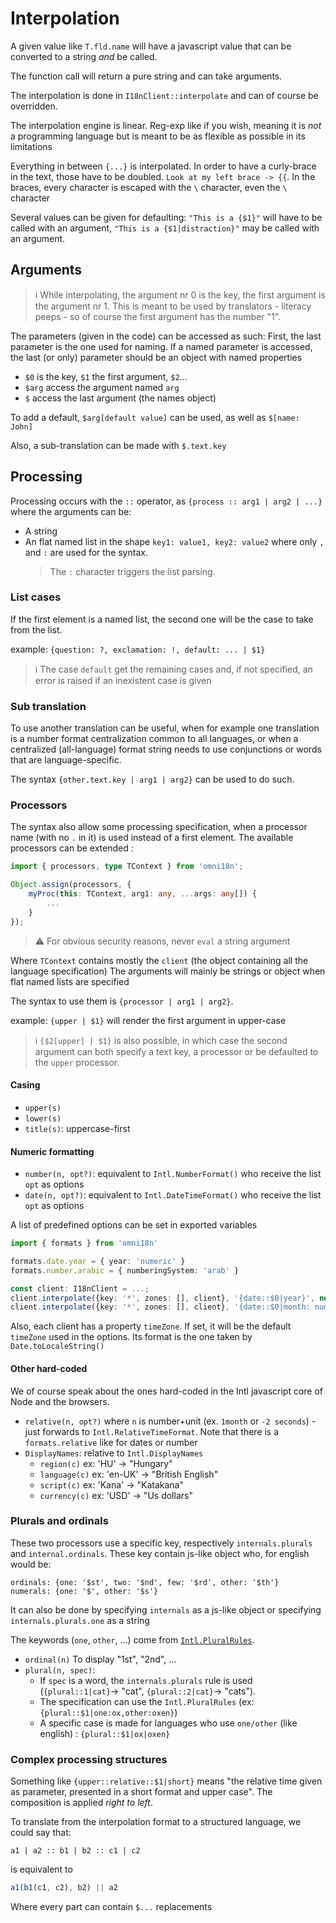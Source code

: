 # Interpolation

A given value like `T.fld.name` will have a javascript value that can be converted to a string _and_ be called.

The function call will return a pure string and can take arguments.

The interpolation is done in `I18nClient::interpolate` and can of course be overridden.

The interpolation engine is linear. Reg-exp like if you wish, meaning it is _not_ a programming language but is meant to be as flexible as possible in its limitations

Everything in between `{...}` is interpolated. In order to have a curly-brace in the text, those have to be doubled. `Look at my left brace -> {{`.
In the braces, every character is escaped with the `\` character, even the `\` character

Several values can be given for defaulting:
`"This is a {$1}"` will have to be called with an argument, `"This is a {$1|distraction}"` may be called with an argument.

## Arguments

> :information_source: While interpolating, the argument nr 0 is the key, the first argument is the argument nr 1. This is meant to be used by translators - literacy peeps - so of course the first argument has the number "1".

The parameters (given in the code) can be accessed as such:
First, the last parameter is the one used for naming. If a named parameter is accessed, the last (or only) parameter should be an object with named properties

- `$0` is the key, `$1` the first argument, `$2`...
- `$arg` access the argument named `arg`
- `$` access the last argument (the names object)

To add a default, `$arg[default value]` can be used, as well as `$[name: John]`

Also, a sub-translation can be made with `$.text.key`

## Processing

Processing occurs with the `::` operator, as `{process :: arg1 | arg2 | ...}` where the arguments can be:

- A string
- An flat named list in the shape `key1: value1, key2: value2` where only `,` and `:` are used for the syntax.
  > The `:` character triggers the list parsing.

### List cases

If the first element is a named list, the second one will be the case to take from the list.

example: `{question: ?, exclamation: !, default: ... | $1}`

> :information_source: The case `default` get the remaining cases and, if not specified, an error is raised if an inexistent case is given

### Sub translation

To use another translation can be useful, when for example one translation is a number format centralization common to all languages, or when a centralized (all-language) format string needs to use conjunctions or words that are language-specific.

The syntax `{other.text.key | arg1 | arg2}` can be used to do such.

### Processors

The syntax also allow some processing specification, when a processor name (with no `.` in it) is used instead of a first element. The available processors can be extended :

```ts
import { processors, type TContext } from 'omni18n';

Object.assign(processors, {
	myProc(this: TContext, arg1: any, ...args: any[]) {
		...
	}
});
```

> :warning: For obvious security reasons, never `eval` a string argument

Where `TContext` contains mostly the `client` (the object containing all the language specification)
The arguments will mainly be strings or object when flat named lists are specified

The syntax to use them is `{processor | arg1 | arg2}`.

example: `{upper | $1}` will render the first argument in upper-case

> :information_source: `{$2[upper] | $1}` is also possible, in which case the second argument can both specify a text key, a processor or be defaulted to the `upper` processor.

#### Casing

- `upper(s)`
- `lower(s)`
- `title(s)`: uppercase-first

#### Numeric formatting

- `number(n, opt?)`: equivalent to `Intl.NumberFormat()` who receive the list `opt` as options
- `date(n, opt?)`: equivalent to `Intl.DateTimeFormat()` who receive the list `opt` as options

A list of predefined options can be set in exported variables

```ts
import { formats } from 'omni18n'

formats.date.year = { year: 'numeric' }
formats.number.arabic = { numberingSystem: 'arab' }

const client: I18nClient = ...;
client.interpolate({key: '*', zones: [], client}, '{date::$0|year}', new Date('2021-11-01T12:34:56.789Z'));	// 2021
client.interpolate({key: '*', zones: [], client}, '{date::$0|month: numeric}', new Date('2021-11-01T12:34:56.789Z'));	// 11
```

Also, each client has a property `timeZone`. If set, it will be the default `timeZone` used in the options.
Its format is the one taken by `Date.toLocaleString()`

#### Other hard-coded

We of course speak about the ones hard-coded in the Intl javascript core of Node and the browsers.

- `relative(n, opt?)` where `n` is number+unit (ex. `1month` or `-2 seconds`) - just forwards to `Intl.RelativeTimeFormat`. Note that there is a `formats.relative` like for dates or number
- `DisplayNames`: relative to `Intl.DisplayNames`
  - `region(c)` ex: 'HU' -> "Hungary"
  - `language(c)` ex: 'en-UK' -> "British English"
  - `script(c)` ex: 'Kana' -> "Katakana"
  - `currency(c)` ex: 'USD' -> "Us dollars"

### Plurals and ordinals

These two processors use a specific key, respectively `internals.plurals` and `internal.ordinals`.
These key contain js-like object who, for english would be:

```
ordinals: {one: '$st', two: '$nd', few: '$rd', other: '$th'}
numerals: {one: '$', other: '$s'}
```

It can also be done by specifying `internals` as a js-like object or specifying `internals.plurals.one` as a string

The keywords (`one`, `other`, ...) come from [`Intl.PluralRules`](https://developer.mozilla.org/en-US/docs/Web/JavaScript/Reference/Global_Objects/Intl/PluralRules).

- `ordinal(n)` To display "1st", "2nd", ...
- `plural(n, spec)`:
  - If `spec` is a word, the `internals.plurals` rule is used (`{plural::1|cat}`-> "cat", `{plural::2|cat}`-> "cats").
  - The specification can use the `Intl.PluralRules` (ex: `{plural::$1|one:ox,other:oxen}`)
  - A specific case is made for languages who use `one/other` (like english) : `{plural::$1|ox|oxen}`

### Complex processing structures

Something like `{upper::relative::$1|short}` means "the relative time given as parameter, presented in a short format and upper case". The composition is applied _right to left_.

To translate from the interpolation format to a structured language, we could say that:

```
a1 | a2 :: b1 | b2 :: c1 | c2
```

is equivalent to

```js
a1(b1(c1, c2), b2) || a2
```

Where every part can contain `$...` replacements
